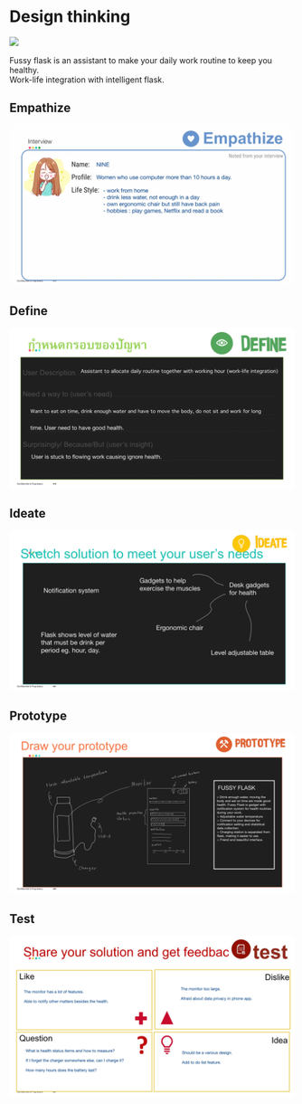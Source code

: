 # Design thinking
 [![](https://img.shields.io/badge/-Design--Thinking-red)](#)

Fussy flask is an assistant to make your daily work routine to keep you healthy.  
Work-life integration with intelligent flask.

## Empathize
![Overall Dashboard](./img/design_thinking_1.jpg)

## Define
![Overall Dashboard](./img/design_thinking_2.jpg)

## Ideate
![Overall Dashboard](./img/design_thinking_3.jpg)

## Prototype
![Overall Dashboard](./img/design_thinking_4.jpg)

## Test
![Overall Dashboard](./img/design_thinking_5.jpg)

